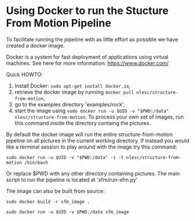 Using Docker to run the Stucture From Motion Pipeline
=====================================================

To facilitate running the pipeline with as little effort as possible we have created a docker image.

Docker is a system for fast deployment of applications using virtual machines. See here for more information: https://www.docker.com/



Quick HOWTO:

1. Install Docker: ```sudo apt-get install docker.io```,
1. retrieve the docker image by running ```docker pull nlesc/structure-from-motion```,
1. go to the examples directory 'examples/rock',
1. start the image using ```sudo docker run -u $UID -v "$PWD:/data" nlesc/structure-from-motion```. To process your own set of images, run this command inside the directory containg the pictures.

By default the docker image will run the entire structure-from-motion pipeline on all pictures in the current working directory. If instead you would like a terminal session to play around with the image try this command:

````
sudo docker run -u $UID -v "$PWD:/data" -i -t nlesc/structure-from-motion /bin/bash
````
Or replace $PWD with any other directory containing pictures. 
The main script to run the pipeline is located at 'sfm/run-sfm.py'

The image can also be built from source:

````
sudo docker build -r sfm_image .

sudo docker run -u $UID -v $PWD:/data sfm_image
````
